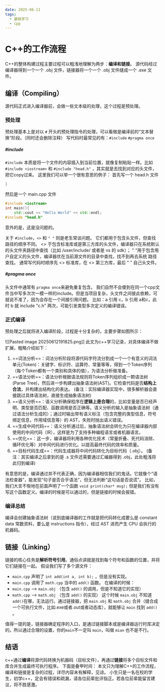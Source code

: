 ```yaml
---
date: 2025-06-11
tags:
  - 基础学习
  - cpp
---
```

# C++的工作流程
C++的整体构建过程主要过程可以粗浅地理解为两步：**编译和链接**。
源代码经过编译器得到一个一个 .obj 文件，链接器将一个一个 .obj 文件缝成一个 .exe 文件。
## 编译（Compiling）
源代码正式进入编译器前，会做一些文本级的处理，这个过程是预处理。
### 预处理
预处理基本上是对以 `#` 开头的预处理指令的处理，可以看做是编译前的“文本替换”阶段。（同时还会删除注释）
写代码时最常见的有：`#include`  `#pragma once`
##### \#include
`#include` 本质是将一个文件的内容插入到当前位置，就像复制粘贴一样。比如 `#include <iostream>` 和 `#include "head.h"` ，其实就是去找到对应的头文件，把它copy过来。
这里我们可以举一个很有意思的例子：
首先写一个 head.h 文件
```cpp
}
```
然后是一个 main.cpp 文件
```cpp
#include <iostream>
int main(){
	std::cout << "Hello World" << std::endl;
#include "head.h"
```
意外的是，这是没问题的。

关于 `#include`，`<>` 和 `" "` 则是老生常谈问题。 
它们都用于包含头文件，但查找路径的顺序不同。
<> 于包含标准库或是第三方库的头文件，编译器只在系统默认的头文件夹路径中查找（比如
/user/include/ 或者是 vs 的 sdk）；
" "用于包含用户自定义的头文件，编译器优在当前源文件的目录中查找，找不到再去系统
路径查找。
通常写代码时顺序先 <> 标准库，在 <> 第三方库，最后 " " 自己头文件。
##### \#pragma once
头文件中通常有 `pragma once`来避免重复包含。
我们自然不会傻到在同一个cpp文件当中写多次次一模一样的include。但是当项目复杂，头文件之间彼此依赖，可就说不准了，因为会存在一个间接引用问题。
比如：a 引用 c，b 引用 a和c，此时 b 就 include "c.h" 两次，可能引发类型多次定义的编译错误。
### 正式编译
预处理之后就将进入编译阶段，过程是十分复杂的，主要步骤如图所示：

![[Pasted image 20250612191825.png]]
此文为c++学习记录，对具体编译不做扩展，粗略介绍如下：
1. ==词法分析==：词法分析阶段将源代码字符流分割成一个一个有意义的词法单元(Token)：关键字、标识符、运算符、常量等等，得到一个Token序列（每个Token都有一个类别和具体的值），为语法分析做准备。
2. ==语法分析==：语法分析根据语法规则将Token序列组织成一颗语法树(Parse Tree)，然后进一步构建出抽象语法树(AST)。它检查代码是否**结构上合法**，并构建出结构化的表达。
   (备注：实际编译器实现中，很多解析器会直接跳过具体语法树，直接生成抽象语法树)
3. ==语义分析==：语义分析确保程序在**逻辑上是合理**的，比如变量是否已经声明、类型是否匹配、函数调用是否正确等。语义分析的输入是抽象语法树（通过语法分析生成的）；通过时输出带有语义标注（包含完整的类型信息，符号绑定信息，作用域信息等）的 AST，失败时抛出语义错误。
4. ==生成中间代码==：语义分析通过后，抽象语法树会转化为只在编译器内部使用的中间代码（IR），这样是为了支持多种编程语言或者机器语言。
5. ==优化==：这一步，编译器将利用各种优化技术（常量折叠、死代码消除、循环优化等）对中间代码进行优化。以提高最终代码的效率和质量。
6. ==目标代码生成==：代码生成器将中间代码转化为目标代码（.obj）。
   (备注：其实编译之后拿到的是 .s 文件还需要通过汇编器得到 .obj，此处粗浅将此归到编译)

有意思的是，编译通过并不代表正确，因为编译器相信我们的鬼话。它就像个“语法检查器”，能发现“句子是否合乎语法”，但无法判断“这句话是否说谎”。
比如，我们大言不惭地在前面声明了一个函数 `void print(char* msg);` 但是我们有没有写这个函数定义。编译的时候是可以通过的，但是链接的时候会报错。
### 编译总结
编译会创建抽象语法树（说到底编译器的工作就是把代码转化成要么是 constant data 常数资料，要么是 instructions 指令），经过 AST 进而产生 CPU 会执行的机器码。
## 链接（Linking）
链接的核心任务是**解析符号引用**。通俗点讲就是找到每个符号和函数的位置，并将它们链接在一起。
假设我们写了多个源文件：
* `main.cpp` 声明了 `int add(int a, int b);` ，但是没有实现。
* `main.cpp` 调用了 `math.cpp` 当中的 `add()` 函数。
在编译的时候：
* `main.cpp` --> `main.obj` （包含 `add()` 的调用，但是不知道它的实现）
* `math.cpp` --> `math.obj` （包含 `add()` 的实现）
这个时候 `main.obj` 不知道 `add()`在哪，无法运行。通过链接器，把 `main.obj` 和 `math.obj` 合并（缝合成一个可执行文件，比如.exe或者.out或者动态库），就能够让 `main` 找到 `add()` 。

值得一提的是，链接器确定程序的入口，是通过链接脚本或是编译器运行时库决定的。所以通过合理的设置，你的`main`不一定叫 `main`，叫做 `mian` 也不是不行。
## 结语
c++通过**编译**将源代码转换为机器码（目标文件），再通过**链接**将多个目标文件和库合并生成最终可执行程序。
下面是叠甲时间：
本文只为理解C++的工作流程，编译和链接是复杂的过程，详尽内容未有解释，见谅。
小生只是一名在校的学生，初学c++，定会有错误和疏漏，请各位前辈批评指正。若各位前辈能留言建议，将不胜感激。